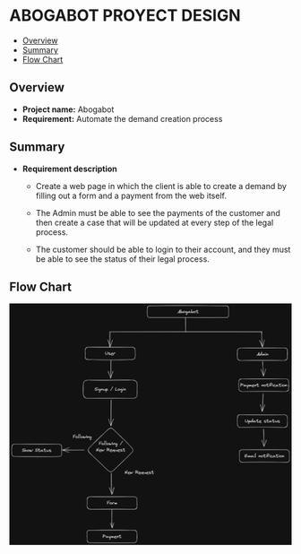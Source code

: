 # ABOGABOT PROYECT DESIGN

- [Overview](#overview)
- [Summary](#summary)
- [Flow Chart](#flow-chart)

## Overview

- **Project name:** Abogabot
- **Requirement:** Automate the demand creation process

## Summary

- **Requirement description**
  - Create a web page in which the client is able to create a demand by filling out a form and a payment from the web itself.

  - The Admin must be able to see the payments of the customer and then create a case that will be updated at every step of the legal process.

  - The customer should be able to login to their account, and they must be able to see the status of their legal process.

## Flow Chart

![Flow Chart of the Process](./flow_chart_Abogabot.png)
